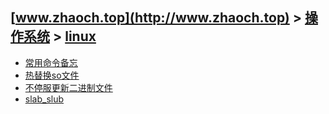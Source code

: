 ## [www.zhaoch.top](http://www.zhaoch.top) > [操作系统](http://www.zhaoch.top/操作系统) > [linux](http://www.zhaoch.top/操作系统/linux)
+ [常用命令备忘](常用命令备忘)
+ [热替换so文件](热替换so文件)
+ [不停服更新二进制文件](不停服更新二进制文件)
+ [slab_slub](slab_slub)

